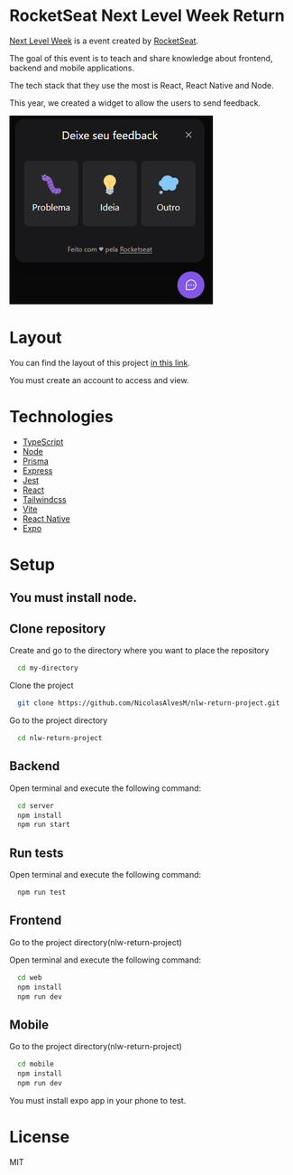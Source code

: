 # RocketSeat Next Level Week Return

[Next Level Week](https://nextlevelweek.com) is a event created by [RocketSeat](https://www.rocketseat.com.br/sobre).

The goal of this event is to teach and share knowledge about frontend, backend and mobile applications.

The tech stack that they use the most is React, React Native and Node.

This year, we created a widget to allow the users to send feedback.

![widget](./widget-screenshot.png)

# Layout

You can find the layout of this project [in this link](https://www.figma.com/community/file/1102912516166573468).

You must create an account to access and view.

# Technologies

- [TypeScript](https://www.typescriptlang.org/docs/)
- [Node](https://nodejs.org/en/docs/)
- [Prisma](https://www.prisma.io/docs/)
- [Express](https://expressjs.com/en/starter/installing.html)
- [Jest](https://jestjs.io/docs/getting-started)
- [React](https://reactjs.org)
- [Tailwindcss](https://tailwindcss.com)
- [Vite](https://vitejs.dev)
- [React Native](https://reactnative.dev/)
- [Expo](https://expo.dev/)

# Setup

## You must install node.

## Clone repository

Create and go to the directory where you want to place the repository

```bash
  cd my-directory
```

Clone the project

```bash
  git clone https://github.com/NicolasAlvesM/nlw-return-project.git
```

Go to the project directory

```bash
  cd nlw-return-project
```

## Backend

Open terminal and execute the following command:

```bash
  cd server
  npm install
  npm run start
```

## Run tests

Open terminal and execute the following command:

```bash
  npm run test
```

## Frontend

Go to the project directory(nlw-return-project)

Open terminal and execute the following command:

```bash
  cd web
  npm install
  npm run dev
```

## Mobile

Go to the project directory(nlw-return-project)

```bash
  cd mobile
  npm install
  npm run dev
```

You must install expo app in your phone to test.

# License

MIT
